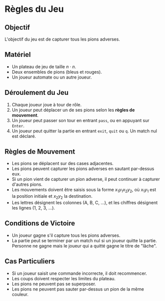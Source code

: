 # Règles du Jeu

## Objectif

L'objectif du jeu est de capturer tous les pions adverses.

## Matériel

- Un plateau de jeu de taille $n\cdot n$.
- Deux ensembles de pions (bleus et rouges).
- Un joueur automate ou un autre joueur.

## Déroulement du Jeu

1. Chaque joueur joue à tour de rôle.
2. Un joueur peut déplacer un de ses pions selon les **règles de mouvement**.
4. Un joueur peut passer son tour en entrant `pass`, ou en appuyant sur `Enter`.
5. Un joueur peut quitter la partie en entrant `exit`, `quit` ou `q`. Un match nul est déclaré.

## Règles de Mouvement

- Les pions se déplacent sur des cases adjacentes.
- Les pions peuvent capturer les pions adverses en sautant par-dessus eux.
- Si un pion vient de capturer un pion adverse, il peut continuer à capturer d'autres pions.
- Les mouvements doivent être saisis sous la forme $x_1y_1x_2y_2$, où $x_1y_1$ est la position initiale et $x_2y_2$ la destination.
- Les lettres désignent les colonnes (A, B, C, ...), et les chiffres désignent les lignes (1, 2, 3, ...).

## Conditions de Victoire

- Un joueur gagne s'il capture tous les pions adverses.
- La partie peut se terminer par un match nul si un joueur quitte la partie. Personne ne gagne mais le joueur qui a quitté gagne le titre de "lâche".

## Cas Particuliers

- Si un joueur saisit une commande incorrecte, il doit recommencer.
- Les coups doivent respecter les limites du plateau.
- Les pions ne peuvent pas se superposer.
- Les pions ne peuvent pas sauter par-dessus un pion de la même couleur.
